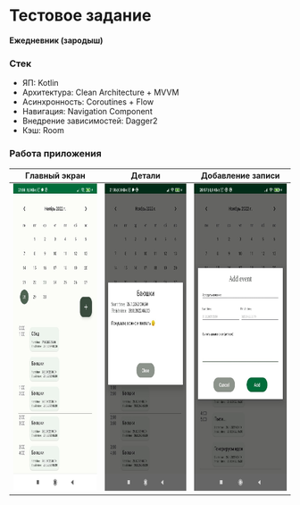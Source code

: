 # Тестовое задание

**Ежедневник (зародыш)**

### Стек
* ЯП: Kotlin
* Архитектура: Clean Architecture + MVVM
* Асинхронность: Coroutines + Flow
* Навигация: Navigation Component
* Внедрение зависимостей: Dagger2
* Кэш: Room

### Работа приложения

Главный экран | Детали | Добавление записи
:-------------------:|:------------:|:------------:
<img src="screenshots/1.jpg" width="280" height="550"> | <img src="screenshots/2.jpg" width="280" height="550"> | <img src="screenshots/3.jpg" width="280" height="550">
